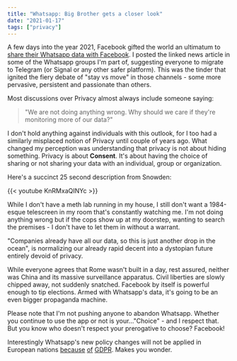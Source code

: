 ```yaml
---
title: "Whatsapp: Big Brother gets a closer look"
date: "2021-01-17"
tags: ["privacy"]
---
```


A few days into the year 2021, Facebook gifted the world an ultimatum to [share their Whatsapp data with Facebook](https://arstechnica.com/tech-policy/2021/01/whatsapp-users-must-share-their-data-with-facebook-or-stop-using-the-app/). I posted the linked news article in some of the Whatsapp groups I'm part of, suggesting everyone to migrate to Telegram (or Signal or any other safer platform). This was the tinder that ignited the fiery debate of "stay vs move" in those channels - some more pervasive, persistent and passionate than others.

Most discussions over Privacy almost always include someone saying:

> "We are not doing anything wrong. Why should we care if they're monitoring more of our data?"

I don't hold anything against individuals with this outlook, for I too had a similarly misplaced notion of Privacy until couple of years ago. What changed my perception was understanding that privacy is not about hiding something. Privacy is about **Consent**. It's about having the choice of sharing or not sharing your data with an individual, group or organization.

Here's a succinct 25 second description from Snowden:

{{< youtube KnRMxaQINYc >}}


While I don't have a meth lab running in my house, I still don't want a 1984-esque telescreen in my room that's constantly watching me. I'm not doing anything wrong but if the cops show up at my doorstep, wanting to search the premises - I don't have to let them in without a warrant.

"Companies already have all our data, so this is just another drop in the ocean", is normalizing our already rapid decent into a dystopian future entirely devoid of privacy.

While everyone agrees that Rome wasn't built in a day, rest assured, neither was China and its massive surveillance apparatus. Civil liberties are slowly chipped away, not suddenly snatched. Facebook by itself is powerful enough to tip elections. Armed with Whatsapp's data, it's going to be an even bigger propaganda machine.

Please note that I'm not pushing anyone to abandon Whatsapp. Whether you continue to use the app or not is your..."Choice" - and I respect that. But you know who doesn't respect your prerogative to choose? Facebook!

Interestingly Whatsapp's new policy changes will not be applied in European nations [because](https://www.businessinsider.com/whatsapp-forcing-users-to-share-personal-data-facebook-elon-musk-2021-1?r=US&IR=T) [of](https://thehackernews.com/2021/01/whatsapp-will-delete-your-account-if.html?m=1) [GDPR](https://gdpr-info.eu/). Makes you wonder.
